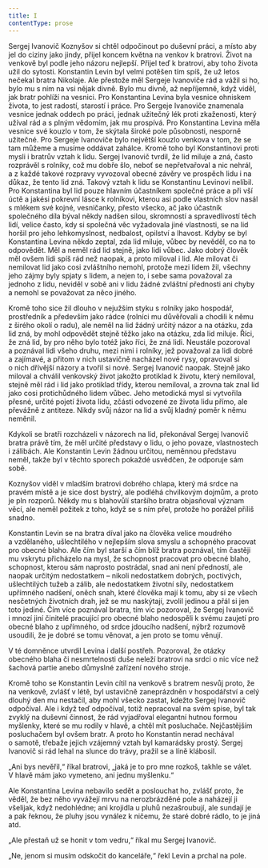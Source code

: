```yaml
---
title: I
contentType: prose
---
```


<section>

Sergej Ivanovič Koznyšov si chtěl odpočinout po duševní práci, a místo aby jel do ciziny jako jindy, přijel koncem května na venkov k bratrovi. Život na venkově byl podle jeho názoru nejlepší. Přijel teď k bratrovi, aby toho života užil do sytosti. Konstantin Levin byl velmi potěšen tím spíš, že už letos nečekal bratra Nikolaje. Ale přestože měl Sergeje Ivanoviče rád a vážil si ho, bylo mu s ním na vsi nějak divně. Bylo mu divně, až nepříjemně, když viděl, jak bratr pohlíží na vesnici. Pro Konstantina Levina byla vesnice ohniskem života, to jest radostí, starostí i práce. Pro Sergeje Ivanoviče znamenala vesnice jednak oddech po práci, jednak užitečný lék proti zkaženosti, který užíval rád a s plným vědomím, jak mu prospívá. Pro Konstantina Levina měla vesnice své kouzlo v tom, že skýtala široké pole působnosti, nesporně užitečné. Pro Sergeje Ivanoviče bylo největší kouzlo venkova v tom, že se tam můžeme a musíme oddávat zahálce. Kromě toho byl Konstantinovi proti mysli i bratrův vztah k lidu. Sergej Ivanovič tvrdil, že lid miluje a zná, často rozprávěl s rolníky, což mu dobře šlo, neboť se nepřetvařoval a nic nehrál, a z každé takové rozpravy vyvozoval obecné závěry ve prospěch lidu i na důkaz, že tento lid zná. Takový vztah k lidu se Konstantinu Levinovi nelíbil. Pro Konstantina byl lid pouze hlavním účastníkem společné práce a při vší úctě a jakési pokrevní lásce k rolníkovi, kterou asi podle vlastních slov nasál s mlékem své kojné, vesničanky, přesto všecko, ač jako účastník společného díla býval někdy nadšen silou, skromností a spravedlivostí těch lidí, velice často, kdy si společná věc vyžadovala jiné vlastnosti, se na lid horšil pro jeho lehkomyslnost, nedbalost, opilství a lhavost. Kdyby se byl Konstantina Levina někdo zeptal, zda lid miluje, vůbec by nevěděl, co na to odpovědět. Měl a neměl rád lid stejně, jako lidi vůbec. Jako dobrý člověk měl ovšem lidi spíš rád než naopak, a proto miloval i lid. Ale milovat či nemilovat lid jako cosi zvláštního nemohl, protože mezi lidem žil, všechny jeho zájmy byly spjaty s lidem, a nejen to, i sebe sama považoval za jednoho z lidu, neviděl v sobě ani v lidu žádné zvláštní přednosti ani chyby a nemohl se považovat za něco jiného.

Kromě toho sice žil dlouho v nejužším styku s rolníky jako hospodář, prostředník a především jako rádce (rolníci mu důvěřovali a chodili k němu z širého okolí o radu), ale neměl na lid žádný určitý názor a na otázku, zda lid zná, by mohl odpovědět stejně těžko jako na otázku, zda lid miluje. Říci, že zná lid, by pro něho bylo totéž jako říci, že zná lidi. Neustále pozoroval a poznával lidi všeho druhu, mezi nimi i rolníky, jež považoval za lidi dobré a zajímavé, a přitom v nich ustavičně nacházel nové rysy, opravoval si o nich dřívější názory a tvořil si nové. Sergej Ivanovič naopak. Stejně jako miloval a chválil venkovský život jakožto protiklad k životu, který nemiloval, stejně měl rád i lid jako protiklad třídy, kterou nemiloval, a zrovna tak znal lid jako cosi protichůdného lidem vůbec. Jeho metodická mysl si vytvořila přesné, určité pojetí života lidu, zčásti odvozené ze života lidu přímo, ale převážně z antiteze. Nikdy svůj názor na lid a svůj kladný poměr k němu neměnil.

Kdykoli se bratři rozcházeli v názorech na lid, překonával Sergej Ivanovič bratra právě tím, že měl určité představy o lidu, o jeho povaze, vlastnostech i zálibách. Ale Konstantin Levin žádnou určitou, neměnnou představu neměl, takže byl v těchto sporech pokaždé usvědčen, že odporuje sám sobě.

Koznyšov viděl v mladším bratrovi dobrého chlapa, který má srdce na pravém místě a je sice dost bystrý, ale podléhá chvilkovým dojmům, a proto je pln rozporů. Někdy mu s blahovůlí staršího bratra objasňoval význam věcí, ale neměl požitek z toho, když se s ním přel, protože ho porážel příliš snadno.

Konstantin Levin se na bratra díval jako na člověka velice moudrého a vzdělaného, ušlechtilého v nejlepším slova smyslu a schopného pracovat pro obecné blaho. Ale čím byl starší a čím blíž bratra poznával, tím častěji mu vskrytu přicházelo na mysl, že schopnost pracovat pro obecné blaho, schopnost, kterou sám naprosto postrádal, snad ani není předností, ale naopak určitým nedostatkem – nikoli nedostatkem dobrých, poctivých, ušlechtilých tužeb a zálib, ale nedostatkem životní síly, nedostatkem upřímného nadšení, oněch snah, které člověka mají k tomu, aby si ze všech nesčetných životních drah, jež se mu naskýtají, zvolil jedinou a přál si jen toto jediné. Čím více poznával bratra, tím víc pozoroval, že Sergej Ivanovič i mnozí jiní činitelé pracující pro obecné blaho nedospěli k svému zaujetí pro obecné blaho z upřímného, od srdce jdoucího nadšení, nýbrž rozumově usoudili, že je dobré se tomu věnovat, a jen proto se tomu věnují.

V té domněnce utvrdil Levina i další postřeh. Pozoroval, že otázky obecného blaha či nesmrtelnosti duše neleží bratrovi na srdci o nic více než šachová partie anebo důmyslné zařízení nového stroje.

Kromě toho se Konstantin Levin cítil na venkově s bratrem nesvůj proto, že na venkově, zvlášť v létě, byl ustavičně zaneprázdněn v hospodářství a celý dlouhý den mu nestačil, aby mohl všecko zastat, kdežto Sergej Ivanovič odpočíval. Ale i když teď odpočíval, totiž nepracoval na svém spise, byl tak zvyklý na duševní činnost, že rád vyjadřoval elegantní hutnou formou myšlenky, které se mu rodily v hlavě, a chtěl mít posluchače. Nejčastějším posluchačem byl ovšem bratr. A proto ho Konstantin nerad nechával o samotě, třebaže jejich vzájemný vztah byl kamarádsky prostý. Sergej Ivanovič si rád lehal na slunce do trávy, pražil se a líně klábosil.

„Ani bys nevěřil,“ říkal bratrovi, „jaká je to pro mne rozkoš, takhle se válet. V hlavě mám jako vymeteno, ani jednu myšlenku.“

Ale Konstantina Levina nebavilo sedět a poslouchat ho, zvlášť proto, že věděl, že bez něho vyvážejí mrvu na nerozbrázděné pole a naházejí ji všelijak, když nedohlédne; ani krojidla u pluhů nezašroubují, ale sundají je a pak řeknou, že pluhy jsou vynález k ničemu, že staré dobré rádlo, to je jiná atd.

„Ale přestaň už se honit v tom vedru,“ říkal mu Sergej Ivanovič.

„Ne, jenom si musím odskočit do kanceláře,“ řekl Levin a prchal na pole.

</section>
